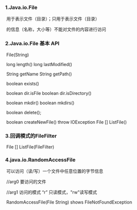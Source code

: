 ### 1.Java.io.File

​	用于表示文件（目录）；只用于表示文件（目录）

​	的信息（名称，大小等）不能对文件的内容进行访问

### 2.Java.io.File 基本 API

​	File(String)

​	long  length()					long lastModified()

​	String  getName				String  getPath()

​	boolean   exists()				

​	boolean   dir.isFile			boolean   dir.isDirectory()

​	boolean   mkdir()				boolean   mkdirs()

​	boolean   delete();

​	boolean createNewFile()  throw IOException File [] ListFile()

### 3.回调模式的FileFilter

​	File [] ListFile(FileFilter)

### 4.java.io.RandomAccessFile

​	可以访问（读/写）一个文件中任意位置的字节信息

​	//arg0	要访问的文件

​	//arg1	访问的模式 “r” 只读模式，"rw"读写模式

​	RandomAccessFile(File String) shows FileNotFoundException

